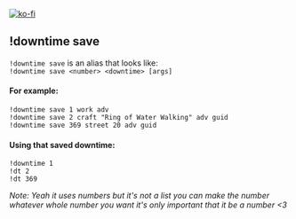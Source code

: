[![ko-fi](https://ko-fi.com/img/githubbutton_sm.svg)](https://ko-fi.com/D1D71UZEM)
## !downtime save  
`!downtime save` is an alias that looks like:  
`!downtime save <number> <downtime> [args]`  

#### For example:  
`!downtime save 1 work adv`  
`!downtime save 2 craft "Ring of Water Walking" adv guid`  
`!downtime save 369 street 20 adv guid`  

#### Using that saved downtime:  
`!downtime 1`  
`!dt 2`  
`!dt 369`  

*Note: Yeah it uses numbers but it's not a list you can make the number whatever whole number you want it's only important that it be a number <3*
